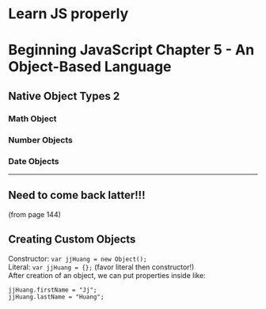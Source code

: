 Learn JS properly
===

# Beginning JavaScript Chapter 5 - An Object-Based Language

## Native Object Types 2
### Math Object
### Number Objects
### Date Objects
------
Need to come back latter!!!
------
(from page 144)
## Creating Custom Objects
Constructor: `var jjHuang = new Object();`  
Literal: `var jjHuang = {};` (favor literal then constructor!)  
After creation of an object, we can put properties inside like:  
```
jjHuang.firstName = "Jj";
jjHuang.lastName = "Huang";
```



